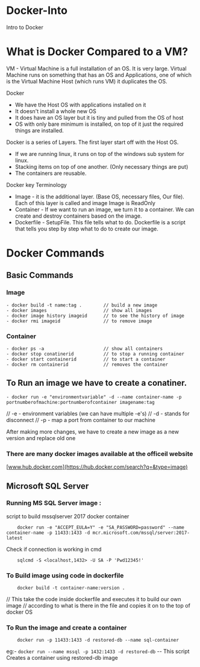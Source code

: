 # Docker-Into
Intro to Docker
# What is Docker Compared to a VM?

VM - Virtual Machine is a full installation of an OS. It is very large.
Virtual Machine runs on something that has an OS and Applications, one of which is the Virtual Machine Host (which runs VM)
it duplicates the OS.

Docker
- We have the Host OS with applications installed on it
- It doesn't install a whole new OS
- It does have an OS layer but it is tiny and pulled from the OS of host 
- OS with only bare minimum is installed, on top of it just the required things are installed.

Docker is a series of Layers. The first layer start off with the Host OS.
- If we are running linux, it runs on top of the windows sub system for linux.
- Stacking items on top of one another. (Only necessary things are put)
- The containers are reusable.

Docker key Terminology
- Image - it is the additional layer. (Base OS, necessary files, Our file). Each of this layer is called and image
Image is ReadOnly
- Container - If we want to run an image, we turn it to a container. We can create and destroy containers based on the image.
- Dockerfile - SetupFile. This file tells what to do.
Dockerfile is a script that tells you step by step what to do to create our image.

# Docker Commands
## Basic Commands
### Image
```
- docker build -t name:tag .        // build a new image
- docker images                     // show all images
- docker image history imageid      // to see the history of image 
- docker rmi imageid                // to remove image
```
### Container
```
- docker ps -a                      // show all containers
- docker stop conatinerid           // to stop a running container
- docker start containerid          // to start a container
- docker rm containerid             // removes the container
```
## To Run an image we have to create a conatiner.
```
- docker run -e "environmentvariable" -d --name container-name -p portnumberofmachine:portnumberofcontainer imagename:tag
```
// -e - environment variables (we can have multiple -e's)
// -d - stands for disconnect
// -p - map a port from container to our machine


After making more changes, we have to create a new image as a new version and replace old one

### There are many docker images available at the officeil website
[www.hub.docker.com](https://hub.docker.com/search?q=&type=image)


## Microsoft SQL Server
### Running MS SQL Server image :
script to build mssqlserver 2017 docker container
```
    docker run -e "ACCEPT_EULA=Y" -e "SA_PASSWORD=password" --name container-name -p 11433:1433 -d mcr.microsoft.com/mssql/server:2017-latest
```
Check if connection is working in cmd
```
    sqlcmd -S <localhost,1432> -U SA -P 'Pwd12345!'
```

### To Build image using code in dockerfile
```
    docker build -t container-name:version .
```
// This take the code inside dockerfile and executes it to build our own image
// according to what is there in the file and copies it on to the top of docker OS

### To Run the image and create a container
```
    docker run -p 11433:1433 -d restored-db --name sql-container
```
eg:-  `docker run --name mssql -p 1432:1433 -d restored-db`  -- This script Creates a container using restored-db image
    
